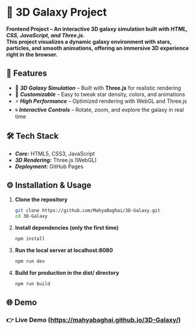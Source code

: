 # 🌌 3D Galaxy Project  

****Frontend Project – An interactive 3D galaxy simulation built with ***HTML, CSS, JavaScript, and Three.js***.  
This project visualizes a dynamic galaxy environment with stars, particles, and smooth animations, offering an immersive 3D experience right in the browser.****



## 🚀 Features  

- 🌠 ***3D Galaxy Simulation*** – Built with **Three.js** for realistic rendering  
- 🎨 ***Customizable*** – Easy to tweak star density, colors, and animations  
- ⚡ ***High Performance*** – Optimized rendering with WebGL and Three.js  
- 🌀 ***Interactive Controls*** – Rotate, zoom, and explore the galaxy in real time  


## 🛠️ Tech Stack  

- ***Core:*** HTML5, CSS3, JavaScript  
- ***3D Rendering:*** Three.js (WebGL)  
- ***Deployment:*** GitHub Pages  



## ⚙️ Installation & Usage  

1. **Clone the repository**
   ```bash
   git clone https://github.com/MahyaBaghai/3D-Galaxy.git
   cd 3D-Galaxy

2. **Install dependencies (only the first time)**
   ``` bash
   npm install

3. **Run the local server at localhost:8080**
   ``` bash
   npm run dev

4. **Build for production in the dist/ directory**
   ``` bash
   npm run build


## 🌐 Demo
### 👉 Live Demo (https://mahyabaghai.github.io/3D-Galaxy/)
